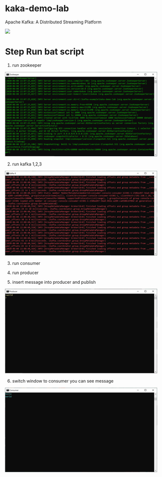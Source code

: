 # kaka-demo-lab
Apache Kafka: A Distributed Streaming Platform

<img src="https://kafka.apache.org/images/kafka_diagram.png" width="400">

# Step Run bat script
1. run zookeeper<br>
<img src="https://raw.githubusercontent.com/tarathep/kaka-demo-lab/master/img/cmd_z.PNG" width="500">

2. run kafka 1,2,3<br>
<img src="https://raw.githubusercontent.com/tarathep/kaka-demo-lab/master/img/cmd_k.PNG" width="500">

3. run consumer<br>

4. run producer<br>

5. insert message into producer and publish<br>
<img src="https://raw.githubusercontent.com/tarathep/kaka-demo-lab/master/img/cmd_p.PNG" width="500">

6. switch window to consumer you can see message<br>
<img src="https://raw.githubusercontent.com/tarathep/kaka-demo-lab/master/img/cmd_c.PNG" width="500">
